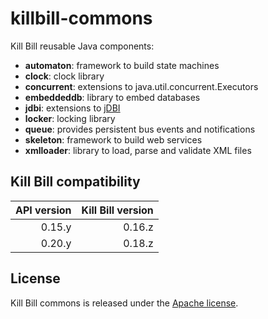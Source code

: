 killbill-commons
================

Kill Bill reusable Java components:

* **automaton**: framework to build state machines
* **clock**: clock library
* **concurrent**: extensions to java.util.concurrent.Executors
* **embeddeddb**: library to embed databases
* **jdbi**: extensions to [jDBI](https://github.com/jdbi/jdbi)
* **locker**: locking library
* **queue**: provides persistent bus events and notifications
* **skeleton**: framework to build web services
* **xmlloader**: library to load, parse and validate XML files

Kill Bill compatibility
-----------------------

| API version | Kill Bill version |
| ----------: | ----------------: |
| 0.15.y      | 0.16.z            |
| 0.20.y      | 0.18.z            |

## License

Kill Bill commons is released under the [Apache license](http://www.apache.org/licenses/LICENSE-2.0).
